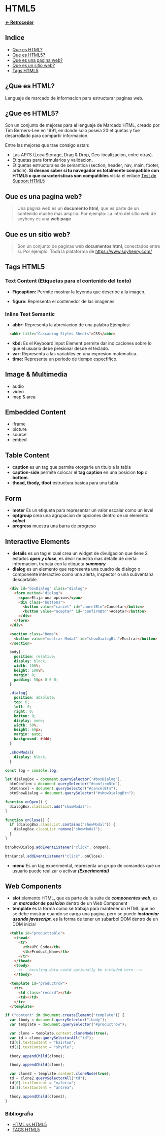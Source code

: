 # **HTML5**

**[<- Retroceder](../README.md)**

## **Indice**

- [Que es HTML?](#id-html)
- [Que es HTML5?](#id-html5)
- [Que es una pagina web?](#id-pagina-web)
- [Que es un sitio web?](#id-sitio-web)
- [Tags HTML5](#id-tags-html5)

<a id="id-html"></a>

## **¿Que es HTML?**

Lenguaje de marcado de informacion para estructurar paginas web.

<a id="id-html5"></a>

## **¿Que es HTML5?**

Son un conjunto de mejoras para el lenguaje de Marcado HTML, creado por Tim Berners-Lee en 1991, en donde solo poseia 20 etiquetas y fue desarrollado para compartir informacion.

Entre las mejoras que trae consigo estan:

- Las API'S (LocalStorage, Drag & Drop, Geo-localizacion, entre otras).
- Etiquetas para formularios y validacion.
- Etiquetas estructurales de semantica (section, header, nav, main, footer, article).
  **Si deseas saber si tu navegador es totalmente compatible con HTML5 o que caracteristicas son compatibles** visita el enlace [Test de Support HTML5](https://html5test.com/)

<a id="id-pagina-web"></a>

## **Que es una pagina web?**

> Una pagina web es un **documento html**, que es parte de un contenido mucho mas ampliio. Por ejemplo: La intro del sitio web de soyheny es una **web page**

<a id="id-sitio-web"></a>

## **Que es un sitio web?**

> Son un conjunto de paginas web **documentos html**, conectados entre si. Por ejemplo: Toda la plataforma de https://www.soyhenry.com/

<a id="id-tags-html5"></a>

## **Tags HTML5**

### **Text Content (Etiquetas para el contenido del texto)**

- **Figcaption:** Permite mostrar la leyenda que describe a la imagen.

- **figure:** Representa el contenedor de las imagenes

### **Inline Text Semantic**

- **abbr:** Representa la abreviacion de una palabra Ejemplos:

```HTML
  <abbr title="Cascading Styles Sheets">CSS</abbr>
```

- **kbd:** Es el Keyboard input Element permite dar indicaciones sobre lo que el usuario debe presionar desde el teclado.
- **var:** Representa a las variables en una expresion matematica.
- **time:** Representa un periodo de tiempo especfifico.

## **Image & Multimedia**

- audio
- video
- map & area

## **Embedded Content**

- iframe
- picture
- source
- embed

## **Table Content**

- **caption** es un tag que permite otorgarle un titulo a la tabla
- **caption-side** permite colocar el **tag caption** en una posicion **top** o **bottom**.
- **thead, tbody, tfoot** estructura basica para una tabla

## **Form**

- **meter** Es un etiqueta para representar un valor escalar como un level
- **optgroup** crea una agrupacion de opciones dentro de un elemento **_select_**
- **progress** muestra una barra de progreso

## **Interactive Elements**

- **details** es un tag el cual crea un widget de divulgacion que tiene 2 estados **_open y close_**, es decir muestra mas detalle de cierta informacion, trabaja con la etiqueta **_summary_**
- **dialog** es un elemento que representa una cuadro de dialogo o componente interactivo como una alerta, inspector o una subventana descartable.

```HTML
  <div id="boxDialog" class="dialog">
    <form method="dialog">
      <span>Elija una opcion</span>
      <div class="buttons">
        <button value="cancel" id="cancelBtn">Cancelar</button>
        <button value="aceptar" id="confirmBtn">Aceptar</button>
      </div>
    </form>
  </div>

  <section class="home">
    <button value="mostrar Modal" id="showDialogBtn">Mostrar</button>
  </section>
```

```CSS
  body{
    position: relative;
    display: block;
    width: 100%;
    height: 100vh;
    margin: 0;
    padding: 50px 0 0 0;
  }

  .dialog{
    position: absolute;
    top: 0;
    left: 0;
    right: 0;
    bottom: 0;
    display: none;
    width: 50%;
    height: 60px;
    margin: auto;
    background: #ddd;
  }

  .showModal{
    display: block;
  }
```

```javascript
const log = console.log;

let dialogBox = document.querySelector("#boxDialog"),
  btnConfirm = document.querySelector("#confirmBtn"),
  btnCancel = document.querySelector("#cancelBtn"),
  btnShowDialog = document.querySelector("#showDialogBtn");

function onOpen() {
  dialogBox.classList.add("showModal");
}

function onClose() {
  if (dialogBox.classList.contains("showModal")) {
    dialogBox.classList.remove("showModal");
  }
}

btnShowDialog.addEventListener("click", onOpen);

btnCancel.addEventListener("click", onClose);
```

- **menu** Es un tag experimental, representa un grupo de comandos que un usuario puede realizar o activar **_(Experimental)_**

## **Web Components**

- **slot** elemento HTML, que es parte de la suite de **_componentes web_**, es un **_marcador de posicion_** dentro de un Web Component
- **template** es la forma como se trabaja para mantener un HTML que no se debe mostrar cuando se carga una pagina, pero se puede **_instanciar usando javascript_**, es la forma de tener un subarbol DOM dentro de un DOM inicial

```HTML
  <table id="producttable">
    <thead>
      <tr>
        <th>UPC_Code</th>
        <th>Product_Name</th>
      </tr>
    </thead>
    <tbody>
      <!-- existing data could optionally be included here -->
    </tbody>

  <template id="productrow">
    <tr>
      <td class="record"></td>
      <td></td>
    </tr>
  </template>
```

```javascript
if ("content" in document.createElement("template")) {
  var tbody = document.querySelector("tbody");
  var template = document.querySelector("#productrow");

  var clone = template.content.cloneNode(true);
  var td = clone.querySelectorAll("td");
  td[0].textContent = "hairton";
  td[1].textContent = "shyrle";

  tbody.appendChild(clone);

  tbody.appendChild(clone);

  var clone2 = template.content.cloneNode(true);
  td = clone2.querySelectorAll("td");
  td[0].textContent = "valeria";
  td[1].textContent = "andrea";

  tbody.appendChild(clone2);
}
```

### **Bibliografia**

- [HTML vs HTML5](https://kinsta.com/blog/html-vs-html5/#what-is-html)
- [TAGS HTML5](https://developer.mozilla.org/en-US/docs/Web/HTML/Element)
